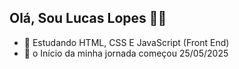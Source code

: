 ## Olá, Sou Lucas Lopes 🙋‍♂️

- 🌱 Estudando HTML, CSS E JavaScript (Front End)
- 🎈 o Início da minha jornada começou 25/05/2025

